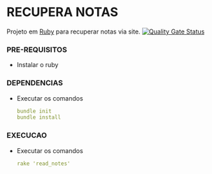 # RECUPERA NOTAS
Projeto em [Ruby](https://www.ruby-lang.org/pt/) para recuperar notas via site. [![Quality Gate Status](https://sonarcloud.io/api/project_badges/measure?project=jpmoreira-ti_notas&metric=alert_status)](https://sonarcloud.io/summary/new_code?id=jpmoreira-ti_notas)

### PRE-REQUISITOS
- Instalar o ruby

### DEPENDENCIAS
- Executar os comandos

    ```yml
    bundle init
    bundle install
    ```

### EXECUCAO
- Executar os comandos
    ```yml
    rake 'read_notes'
    ```
